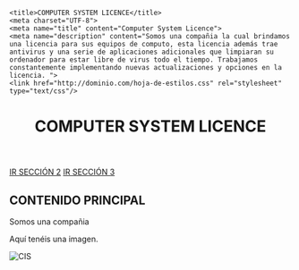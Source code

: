 <!DOCTYPE html>
<html lang="es">  
  <head>    
    
	<title>COMPUTER SYSTEM LICENCE</title>
    <meta charset="UTF-8">
    <meta name="title" content="Computer System Licence">
    <meta name="description" content="Somos una compañia la cual brindamos una licencia para sus equipos de computo, esta licencia además trae antivirus y una serie de aplicaciones adicionales que limpiaran su ordenador para estar libre de virus todo el tiempo. Trabajamos constantemente implementando nuevas actualizaciones y opciones en la licencia. ">    
    <link href="http://dominio.com/hoja-de-estilos.css" rel="stylesheet" type="text/css"/>    
  </head>  
  <body>    
    <header>
      <h1>COMPUTER SYSTEM LICENCE</h1>      
    </header>    
    <nav>
      <a href="http://dominio.com/seccion2.html">IR SECCIÓN 2</a>
      <a href="http://dominio.com/seccion2.html">IR SECCIÓN 3</a>
    </nav>
    <section>      
      <article>
        <h2>CONTENIDO PRINCIPAL</h2>
        <p>Somos una compañia</p>
        <div>
          <p>Aquí tenéis una imagen.</p>
          <img src="https://imageshack.com/i/e475044506p" alt="CIS">          
        </div>
